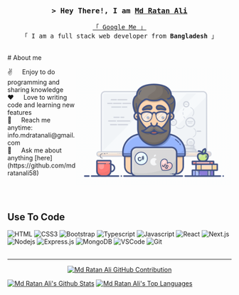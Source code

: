 <!-- Intro  -->
<h3 align="center">
        <samp>&gt; Hey There!, I am
                <b><a target="_blank" href="https://mdratanali.com">Md Ratan Ali</a></b>
        </samp>
</h3>

<p align="center"> 
  <samp>
    <a href="https://www.google.com/search?q=Md+Ratan+Ali">「 Google Me 」</a>
    <br>
    「 I am a full stack web developer from <b>Bangladesh</b> 」
    <br>
    <br>
  </samp>
</p>
<!-- About Section -->
 # About me
<p>
 <img align="right" width="350" src="programmer.gif" alt="Coding gif" />
 ✌️ &emsp; Enjoy to do programming and sharing knowledge <br/>
 ❤️ &emsp; Love to writing code and learning new features<br/>
 📧 &emsp; Reach me anytime: info.mdratanali@gmail.com <br/>
 💬 &emsp; Ask me about anything [here](https://github.com/mdratanali58)
</p>

<br/>
<br/>

## Use To Code

![HTML](https://img.shields.io/badge/HTML5-E34F26?style=for-the-badge&logo=html5&logoColor=white)
![CSS3](https://img.shields.io/badge/CSS3-1572B6?style=for-the-badge&logo=css3&logoColor=white)
![Bootstrap](https://img.shields.io/badge/Bootstrap-563D7C?style=for-the-badge&logo=bootstrap&logoColor=white)
![Typescript](https://img.shields.io/badge/Typescript-007acc?style=for-the-badge&labelColor=black&logo=typescript&logoColor=007acc)
![Javascript](https://img.shields.io/badge/Javascript-F0DB4F?style=for-the-badge&labelColor=black&logo=javascript&logoColor=F0DB4F)
![React](https://img.shields.io/badge/-React-61DBFB?style=for-the-badge&labelColor=black&logo=react&logoColor=61DBFB)
![Next.js](https://img.shields.io/badge/next.js-000000?style=for-the-badge&logo=nextdotjs&logoColor=white)
![Nodejs](https://img.shields.io/badge/Nodejs-3C873A?style=for-the-badge&labelColor=black&logo=node.js&logoColor=3C873A)
![Express.js](https://img.shields.io/badge/Express.js-000000?style=for-the-badge&logo=express&logoColor=white)
![MongoDB](https://img.shields.io/badge/MongoDB-4EA94B?style=for-the-badge&logo=mongodb&logoColor=white)
![VSCode](https://img.shields.io/badge/Visual_Studio-0078d7?style=for-the-badge&logo=visual%20studio&logoColor=white)
![Git](https://img.shields.io/badge/Git-F05032?style=for-the-badge&logo=git&logoColor=white)
<br/>
<br/>
<hr/>
<p align="center">
  <a href="https://github.com/mdratanali58">
    <img src="https://github-profile-summary-cards.vercel.app/api/cards/profile-details?username=mdratanali58&theme=radical" alt="Md Ratan Ali GitHub Contribution"/>
  </a>
</p>

<a> 
    <a href="https://github.com/mdratanali58"><img alt="Md Ratan Ali's Github Stats" src="https://denvercoder1-github-readme-stats.vercel.app/api?username=mdratanali58&show_icons=true&count_private=true&theme=react&border_color=7F3FBF&bg_color=0D1117&title_color=F85D7F&icon_color=F8D866" height="192px" width="49.5%"/></a>
  <a href="https://github.com/mdratanali58"><img alt="Md Ratan Ali's Top Languages" src="https://denvercoder1-github-readme-stats.vercel.app/api/top-langs/?username=mdratanali58&langs_count=8&layout=compact&theme=react&border_color=7F3FBF&bg_color=0D1117&title_color=F85D7F&icon_color=F8D866" height="192px" width="49.5%"/></a>
  <br/>
</a>
